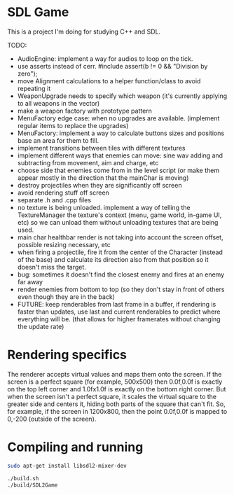 # SDL Game

This is a project I'm doing for studying C++ and SDL.

TODO:
- AudioEngine: implement a way for audios to loop on the tick.
- use asserts instead of cerr. #include <cassert> assert(b != 0 && "Division by zero");
- move Alignment calculations to a helper function/class to avoid repeating it
- WeaponUpgrade needs to specify which weapon (it's currently applying to all weapons in the vector)
- make a weapon factory with prototype pattern
- MenuFactory edge case: when no upgrades are available. (implement regular items to replace the upgrades)
- MenuFactory: implement a way to calculate buttons sizes and positions base an area for them to fill.
- implement transitions between tiles with different textures
- implement different ways that enemies can move: sine wav adding and subtracting from movement, aim and charge, etc
- choose side that enemies come from in the level script (or make them appear mostly in the direction that the mainChar is moving)
- destroy projectiles when they are significantly off screen
- avoid rendering stuff off screen
- separate .h and .cpp files
- no texture is being unloaded. implement a way of telling the TextureManager the texture's context (menu, game world, in-game UI, etc) so we can unload them without unloading textures that are being used.
- main char healthbar render is not taking into account the screen offset, possible resizing necessary, etc
- when firing a projectile, fire it from the center of the Character (instead of the base) and calculate its direction also from that position so it doesn't miss the target. 
- bug: sometimes it doesn't find the closest enemy and fires at an enemy far away
- render enemies from bottom to top (so they don't stay in front of others even though they are in the back)
- FUTURE: keep renderables from last frame in a buffer, if rendering is faster than updates, use last and current renderables to predict where everything will be. (that allows for higher framerates without changing the update rate)

# Rendering specifics

The renderer accepts virtual values and maps them onto the screen. If the screen is a perfect square (for example, 500x500) then 0.0f,0.0f is exactly on the top left corner and 1.0fx1.0f is exactly on the bottom right corner.
But when the screen isn't a perfect square, it scales the virtual square to the greater side and centers it, hiding both parts of the square that can't fit. So, for example, if the screen in 1200x800, then the point 0.0f,0.0f is mapped to 0,-200 (outside of the screen).

# Compiling and running

```bash
sudo apt-get install libsdl2-mixer-dev
```

```bash
./build.sh
./build/SDL2Game
```
